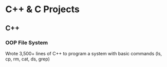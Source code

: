 # C++ & C Projects
## C++
### OOP File System
Wrote 3,500+ lines of C++ to program a system with basic commands (ls, cp, rm, cat, ds, grep)

